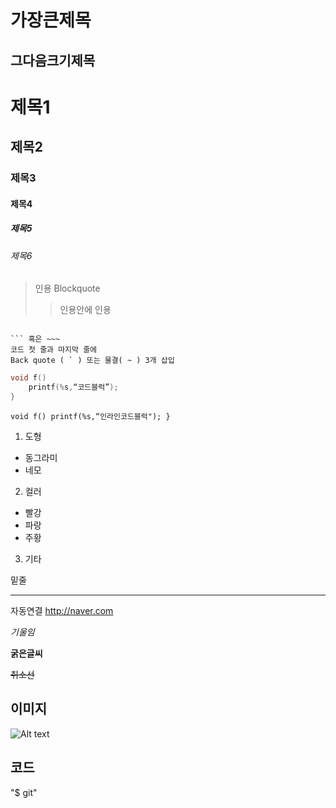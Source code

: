 가장큰제목
======

그다음크기제목
----

# 제목1
## 제목2
### 제목3
#### 제목4
##### 제목5
###### 제목6

> 인용 Blockquote
>> 인용안에 인용
~~~

``` 혹은 ~~~ 
코드 첫 줄과 마지막 줄에 
Back quote ( ` ) 또는 물결( ~ ) 3개 삽입
~~~



```c
void f()
    printf(%s,“코드블럭”);
}
```

`
void f()
    printf(%s,“인라인코드블럭");
}
`

1. 도형
  * 동그라미
  * 네모
2. 컬러 
  + 빨강
  + 파랑
  + 주황
3. 기타


밑줄
***

자동연결
<http://naver.com>


*기울임*

**굵은글씨**

~~취소선~~

## 이미지
![Alt text](/img.jpg)


## 코드

"$ git"



